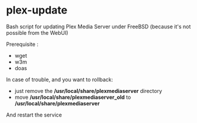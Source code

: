 # plex-update

Bash script for updating Plex Media Server under FreeBSD (because it's not possible from the WebUI)

Prerequisite :
- wget
- w3m
- doas

In case of trouble, and you want to rollback:
- just remove the **/usr/local/share/plexmediaserver** directory
- move **/usr/local/share/plexmediaserver_old** to **/usr/local/share/plexmediaserver**

And restart the service

